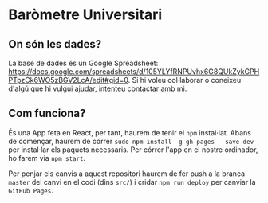 # Baròmetre Universitari
## On són les dades?
La base de dades és un Google Spreadsheet: https://docs.google.com/spreadsheets/d/105YLYfRNPUvhx6G8QUkZykGPHPTpzCk6WO5zBGV2LcA/edit#gid=0. Si hi voleu col·laborar o coneixeu d'algú que hi vulgui ajudar, intenteu contactar amb mi.

## Com funciona?
És una App feta en React, per tant, haurem de tenir el `npm` instal·lat.
Abans de començar, haurem de córrer `sudo npm install -g gh-pages --save-dev` per instal·lar els paquets necessaris.
Per córrer l'app en el nostre ordinador, ho farem via `npm start`.

Per penjar els canvis a aquest repositori haurem de fer push a la branca `master` del canvi en el codi (dins `src/`) i cridar `npm run deploy` per canviar la `GitHub Pages`.
